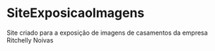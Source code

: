 # SiteExposicaoImagens
Site criado para a exposição de imagens de casamentos da empresa Ritchelly Noivas

